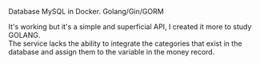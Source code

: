 Database MySQL in Docker.
Golang/Gin/GORM

It's working but it's a simple and superficial API, I created it more to study GOLANG. </br>
The service lacks the ability to integrate the categories that exist in the database and assign them to the variable in the money record.
